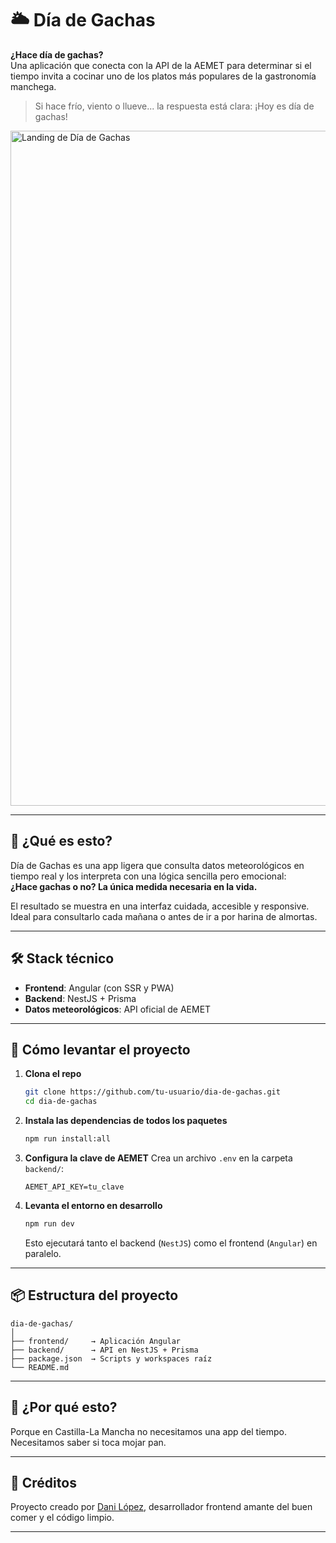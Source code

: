 # 🌥️ Día de Gachas

**¿Hace día de gachas?**  
Una aplicación que conecta con la API de la AEMET para determinar si el tiempo invita a cocinar uno de los platos más populares de la gastronomía manchega.

> Si hace frío, viento o llueve... la respuesta está clara: ¡Hoy es día de gachas!

<img width="1920" height="1080" alt="Landing de Día de Gachas" src="https://github.com/user-attachments/assets/9cbe0a6e-560b-462a-b36c-2f2449e4f7a2" />


---

## 🧠 ¿Qué es esto?

Día de Gachas es una app ligera que consulta datos meteorológicos en tiempo real y los interpreta con una lógica sencilla pero emocional:  
**¿Hace gachas o no? La única medida necesaria en la vida.**

El resultado se muestra en una interfaz cuidada, accesible y responsive. Ideal para consultarlo cada mañana o antes de ir a por harina de almortas.

---

## 🛠 Stack técnico

- **Frontend**: Angular (con SSR y PWA)
- **Backend**: NestJS + Prisma
- **Datos meteorológicos**: API oficial de AEMET

---

## 🚀 Cómo levantar el proyecto

1. **Clona el repo**

   ```bash
   git clone https://github.com/tu-usuario/dia-de-gachas.git
   cd dia-de-gachas
   ```

2. **Instala las dependencias de todos los paquetes**

   ```bash
   npm run install:all
   ```

3. **Configura la clave de AEMET**
   Crea un archivo `.env` en la carpeta `backend/`:

   ```
   AEMET_API_KEY=tu_clave
   ```

4. **Levanta el entorno en desarrollo**

   ```bash
   npm run dev
   ```

   Esto ejecutará tanto el backend (`NestJS`) como el frontend (`Angular`) en paralelo.

---

## 📦 Estructura del proyecto

```
dia-de-gachas/
│
├── frontend/     → Aplicación Angular
├── backend/      → API en NestJS + Prisma
├── package.json  → Scripts y workspaces raíz
└── README.md
```
---

## 🤔 ¿Por qué esto?

Porque en Castilla-La Mancha no necesitamos una app del tiempo.  
Necesitamos saber si toca mojar pan.

---

## 🧂 Créditos

Proyecto creado por [Dani López](https://github.com/danilopgon), desarrollador frontend amante del buen comer y el código limpio.

---
